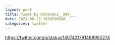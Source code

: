 ```yaml
--- 
layout: post 
title: Tweet by @Steven1__994___ 
date: 2021-06-22 1624390848 
categories: twitter 
--- 
```

https://twitter.com/o/status/1407421791488950274
